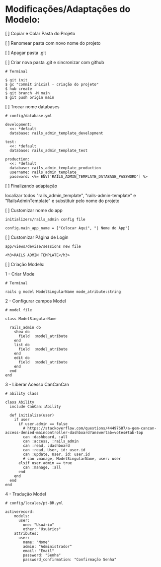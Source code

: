# Modificações/Adaptações do Modelo:

[ ] Copiar e Colar Pasta do Projeto

[ ] Renomear pasta com novo nome do projeto

[ ] Apagar pasta .git

[ ] Criar nova pasta .git e sincronizar com github

```
# Terminal

$ git init
$ gc "commit inicial - criação do projeto"
$ hub create
$ git branch -M main
$ git push origin main
```

[ ] Trocar nome databases

```
# config/database.yml

development:
  <<: *default
  database: rails_admin_template_development

test:
  <<: *default
  database: rails_admin_template_test

production:
  <<: *default
  database: rails_admin_template_production
  username: rails_admin_template_
  password: <%= ENV['RAILS_ADMIN_TEMPLATE_DATABASE_PASSWORD'] %>
```

[ ] Finalizando adaptação

localizar todos "rails_admin_template", "rails-admin-template" e "RailsAdminTemplate" e substituir pelo nome do projeto

[ ] Customizar nome do app

```
initializers/rails_admin config file

config.main_app_name = ["Colocar Aqui", "| Nome do App"]
```

[ ] Customizar Página de Login

```
app/views/devise/sessions new file

<h3>RAILS ADMIN TEMPLATE</h3>
```

[ ] Criação Models:

1 - Criar Mode

```
# Terminal

rails g model ModelSingularName mode_atribute:string
```

2 - Configurar campos Model

```
# model file

class ModelSingularName

  rails_admin do
    show do
      field  :model_atribute
    end
    list do
      field  :model_atribute
    end
    edit do
      field  :model_atribute
    end
  end
end
```

3 - Liberar Acesso CanCanCan

```
# ability class

class Ability
  include CanCan::Ability

  def initialize(user)
    if user
      if user.admin == false
        # https://stackoverflow.com/questions/44497687/a-gem-cancan-access-denied-maincontroller-dashboard?answertab=votes#tab-top
        can :dashboard, :all
        can :access, :rails_admin
        can :read, :dashboard
        can :read, User, id: user.id
        can :update, User, id: user.id
        # can :manage, ModelSingularName, user: user
      elsif user.admin == true
        can :manage, :all
      end
    end
  end
end
```

4 - Tradução Model

```
# config/locales/pt-BR.yml

activerecord:
    models:
      user:
        one: "Usuário"
        other: "Usuários"
    attributes:
      user:
        name: "Nome"
        admin: "Administrador"
        email: "Email"
        password: "Senha"
        password_confirmation: "Confirmação Senha"

```
